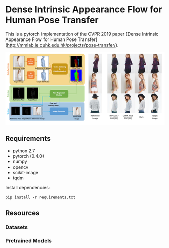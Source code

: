 # Dense Intrinsic Appearance Flow for Human Pose Transfer

This is a pytorch implementation of the CVPR 2019 paper [Dense Intrinsic Appearance Flow for Human Pose Transfer] (http://mmlab.ie.cuhk.edu.hk/projects/pose-transfer/).

![fig_intro](imgs/fig_intro.png)

## Requirements
- python 2.7
- pytorch (0.4.0)
- numpy
- opencv
- scikit-image
- tqdm

Install dependencies:
```
pip install -r requirements.txt
```

## Resources

### Datasets

### Pretrained Models